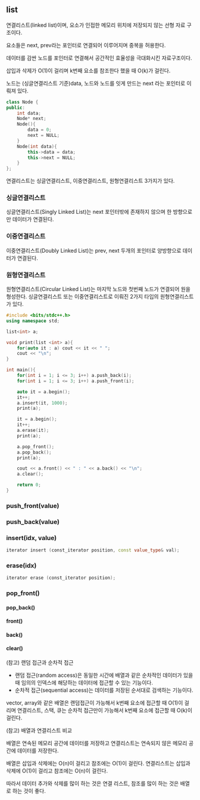 ## list
연결리스트(linked list)이며, 요소가 인접한 메모리 위치에 저장되지 않는 선형 자료 구조이다.

요소들은 next, prev라는 포인터로 연결되어 이루어지며 중복을 허용한다.

데이터를 감싼 노드를 포인터로 연결해서 공간적인 효율성을 극대화시킨 자료구조이다.

삽입과 삭제가 O(1)이 걸리며 k번째 요소를 참조한다 했을 때 O(k)가 걸린다.

노드는 (싱글연결리스트 기준)data, 노드와 노드를 잇게 만드는 next 라는 포인터로 이뤄져 있다.

```c++
class Node { 
public:
    int data; 
    Node* next; 
    Node(){
        data = 0;
        next = NULL; 
    }
    Node(int data){ 
        this->data = data; 
        this->next = NULL;
    } 
};
```

연결리스트는 싱글연결리스트, 이중연결리스트, 원형연결리스트 3가지가 있다.

### 싱글연결리스트
싱글연결리스트(Singly Linked List)는 next 포인터밖에 존재하지 않으며 한 방향으로만 데이터가 연결된다.

### 이중연결리스트
이중연결리스트(Doubly Linked List)는 prev, next 두개의 포인터로 양방향으로 데이터가 연결된다.

### 원형연결리스트
원형연결리스트(Circular Linked List)는 마지막 노드와 첫번째 노드가 연결되어 원을 형성한다. 싱글연결리스트 또는 이중연결리스트로 이뤄진 2가지 타입의 원형연결리스트가 있다.

```c++
#include <bits/stdc++.h>
using namespace std;

list<int> a;

void print(list <int> a){
    for(auto it : a) cout << it << " ";
    cout << "\n";
}

int main(){
    for(int i = 1; i <= 3; i++) a.push_back(i);
    for(int i = 1; i <= 3; i++) a.push_front(i);

    auto it = a.begin(); 
    it++;
    a.insert(it, 1000);
    print(a);

    it = a.begin();
    it++;
    a.erase(it);
    print(a);

    a.pop_front();
    a.pop_back();
    print(a);

    cout << a.front() << " : " << a.back() << "\n";
    a.clear();

    return 0;
}
```

### push_front(value)

### push_back(value)

### insert(idx, value)
```c++
iterator insert (const_iterator position, const value_type& val);
```

### erase(idx)
```c++
iterator erase (const_iterator position);
```

### pop_front()

#### pop_back()

#### front()

#### back()

#### clear()


(참고) 랜덤 접근과 순차적 접근

- 랜덤 접근(random access)은 동일한 시간에 배열과 같은 순차적인 데이터가 있을 때 임의의 인덱스에 해당하는 데이터에 접근할 수 있는 기능이다.
- 순차적 접근(sequential access)는 데이터를 저장된 순서대로 검색하는 기능이다.

vector, array와 같은 배열은 랜덤접근이 가능해서 k번째 요소에 접근할 때 O(1)이 걸리며 연결리스트, 스택, 큐는 순차적 접근만이 가능해서 k번째 요소에 접근할 때 O(k)이 걸린다.

(참고) 배열과 연결리스트 비교

배열은 연속된 메모리 공간에 데이터를 저장하고 연결리스트는 연속되지 않은 메모리 공간에 데이터를 저장한다.

배열은 삽입과 삭제에는 O(n)이 걸리고 참조에는 O(1)이 걸린다. 연결리스트는 삽입과 삭제에 O(1)이 걸리고 참조에는 O(n)이 걸린다.

따라서 데이터 추가와 삭제를 많이 하는 것은 연결 리스트, 참조를 많이 하는 것은 배열로 하는 것이 좋다.



